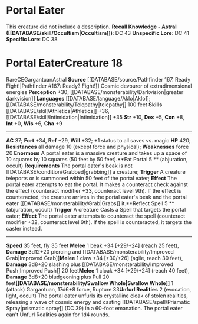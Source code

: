 ﻿---
ac: '37'
alignment: CE
all_resistance: '10'
burrow_speed: null
charisma: '+9'
climb_speed: null
constitution: '+8'
creature_ability:
- Eat Portal
- Enormous
- Reflect Spell
- Swallow Whole
- Unfurl Realities
creature_family: null
dexterity: '+5'
element: null
fly_speed: '35'
fortitude: '+34'
hardness: null
hp: '420'
id: '1510'
immunity: null
intelligence: '+0'
land_speed: '35'
language:
- '[[DATABASE/language/Aklo|Aklo]] ; [[DATABASE/monsterability/Telepathy|telepathy]]
  100 feet'
level: '18'
max_speed: '35'
name: Portal Eater
perception: '+30'
rarity: Rare
reflex: '+29'
resistance:
- all damage 10 (except [[DATABASE/trait/Force|force]] and physical)
rus_type_level: null
school: null
sense:
- '[[DATABASE/monsterability/Darkvision|greater darkvision]]'
size: Gargantuan
skill:
- '[[DATABASE/skill/Athletics|Athletics]] +36'
- '[[DATABASE/skill/Intimidation|Intimidation]] +35'
source: '[[DATABASE/source/Pathfinder 167. Ready Fight!|Pathfinder #167: Ready? Fight!]]'
speed:
- 35 feet
- fly 35 feet
spell: null
strength: '+10'
strength_req: '10'
strongest_save:
- Fortitude
swim_speed: null
trait:
- '[[DATABASE/trait/Astral|Astral]]'
- '[[DATABASE/trait/Rare|Rare]]'
type: Creature
vision: Greater darkvision
weakest_save:
- Reflex
weakness:
- force 20
will: '+32'
wisdom: '+6'

---
# Portal Eater

This creature did not include a description.
**Recall Knowledge - Astral ([[DATABASE/skill/Occultism|Occultism]])**: DC 43
**Unspecific Lore**: DC 41
**Specific Lore**: DC 38

# Portal Eater<span class="item-type">Creature 18</span>

<span class="trait-rare item-trait">Rare</span><span class="trait-alignment item-trait">CE</span><span class="trait-size item-trait">Gargantuan</span><span class="item-trait">Astral</span>
**Source** [[DATABASE/source/Pathfinder 167. Ready Fight!|Pathfinder #167: Ready? Fight!]]
Cosmic devourer of extradimensional energies
**Perception** +30; [[DATABASE/monsterability/Darkvision|greater darkvision]]
**Languages** [[DATABASE/language/Aklo|Aklo]]; [[DATABASE/monsterability/Telepathy|telepathy]] 100 feet
**Skills** [[DATABASE/skill/Athletics|Athletics]] +36, [[DATABASE/skill/Intimidation|Intimidation]] +35
**Str** +10, **Dex** +5, **Con** +8, **Int** +0, **Wis** +6, **Cha** +9

---
**AC** 37; **Fort** +34, **Ref** +29, **Will** +32; +1 status to all saves vs. magic
**HP** 420; **Resistances** all damage 10 (except force and physical); **Weaknesses** force 20
<span class="in-box-ability">**Enormous** A portal eater is a massive creature and takes up a space of 10 squares by 10 squares (50 feet by 50 feet).</span><span class="in-box-ability">**Eat Portal <span class="action-icon">5</span> ** (abjuration, occult) **Requirements** The portal eater's beak is not [[DATABASE/condition/Grabbed|grabbing]] a creature; **Trigger** A creature teleports or is summoned within 50 feet of the portal eater; **Effect** The portal eater attempts to eat the portal. It makes a counteract check against the effect (counteract modifier +33, counteract level 9th). If the effect is counteracted, the creature arrives in the portal eater's beak and the portal eater [[DATABASE/monsterability/Grab|Grabs]] it.</span><span class="in-box-ability">**Reflect Spell <span class="action-icon">5</span> ** (abjuration, occult) **Trigger** A creature Casts a Spell that targets the portal eater; **Effect** The portal eater attempts to counteract the spell (counteract modifier +32, counteract level 9th). If the spell is counteracted, it targets the caster instead.</span>

---
**Speed** 35 feet, fly 35 feet
<span class="in-box-ability">**Melee** <span class="action-icon">1</span> beak +34 [+29/+24] (reach 25 feet), **Damage** 3d12+20 piercing and [[DATABASE/monsterability/Improved Grab|Improved Grab]]</span><span class="in-box-ability">**Melee** <span class="action-icon">1</span> claw +34 [+30/+26] (agile, reach 30 feet), **Damage** 3d8+20 slashing plus [[DATABASE/monsterability/Improved Push|Improved Push]] 20 feet</span><span class="in-box-ability">**Melee** <span class="action-icon">1</span> cloak +34 [+29/+24] (reach 40 feet), **Damage** 3d8+20 bludgeoning plus Pull 20 feet</span><span class="in-box-ability">**[[DATABASE/monsterability/Swallow Whole|Swallow Whole]]** <span class="action-icon">1</span> (attack) Gargantuan, 17d6+8 force, Rupture 33</span><span class="in-box-ability">**Unfurl Realities** <span class="action-icon">2</span> (evocation, light, occult) The portal eater unfurls its crystalline cloak of stolen realities, releasing a wave of cosmic energy and casting [[DATABASE/spell/Prismatic Spray|prismatic spray]] (DC 39) in a 60-foot emanation. The portal eater can't Unfurl Realities again for 1d4 rounds.</span>